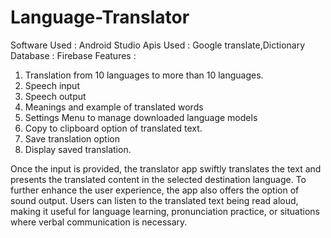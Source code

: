 ﻿# Language-Translator
 Software Used : Android Studio
 Apis Used : Google translate,Dictionary
 Database : Firebase 
 Features :
1. Translation from 10 languages to more than 10 languages.
2. Speech input
3. Speech output
4. Meanings and example of translated words
5. Settings Menu to manage downloaded language models
6. Copy to clipboard option of translated text.
7. Save translation option
8. Display saved translation.


Once the input is provided, the translator app swiftly translates the text and presents the translated content in the selected destination language. To further enhance the user experience, the app also offers the option of sound output. Users can listen to the translated text being read aloud, making it useful for language learning, pronunciation practice, or situations where verbal communication is necessary.
